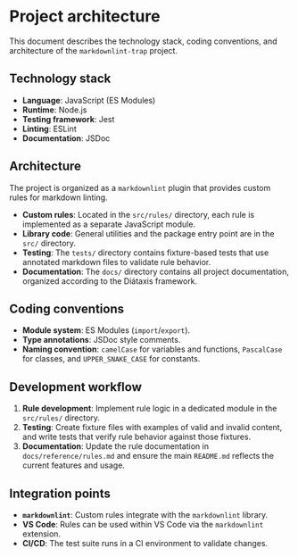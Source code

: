 # Project architecture

This document describes the technology stack, coding conventions, and architecture of the `markdownlint-trap` project.

## Technology stack

- **Language**: JavaScript (ES Modules)
- **Runtime**: Node.js
- **Testing framework**: Jest
- **Linting**: ESLint
- **Documentation**: JSDoc

## Architecture

The project is organized as a `markdownlint` plugin that provides custom rules for markdown linting.

- **Custom rules**: Located in the `src/rules/` directory, each rule is implemented as a separate JavaScript module.
- **Library code**: General utilities and the package entry point are in the `src/` directory.
- **Testing**: The `tests/` directory contains fixture-based tests that use annotated markdown files to validate rule behavior.
- **Documentation**: The `docs/` directory contains all project documentation, organized according to the Diátaxis framework.

## Coding conventions

- **Module system**: ES Modules (`import`/`export`).
- **Type annotations**: JSDoc style comments.
- **Naming convention**: `camelCase` for variables and functions, `PascalCase` for classes, and `UPPER_SNAKE_CASE` for constants.

## Development workflow

1. **Rule development**: Implement rule logic in a dedicated module in the `src/rules/` directory.
2. **Testing**: Create fixture files with examples of valid and invalid content, and write tests that verify rule behavior against those fixtures.
3. **Documentation**: Update the rule documentation in `docs/reference/rules.md` and ensure the main `README.md` reflects the current features and usage.

## Integration points

- **`markdownlint`**: Custom rules integrate with the `markdownlint` library.
- **VS Code**: Rules can be used within VS Code via the `markdownlint` extension.
- **CI/CD**: The test suite runs in a CI environment to validate changes.
